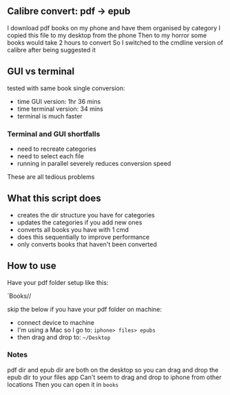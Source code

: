 ## Calibre convert: pdf -> epub

I download pdf books on my phone and have them organised by category
I copied this file to my desktop from the phone
Then to my horror some books would take 2 hours to convert 
So I switched to the cmdline version of calibre after being suggested it

## GUI vs terminal

tested with same book single conversion:

- time GUI version: 1hr 36 mins
- time terminal version: 34 mins
- terminal is much faster 

### Terminal and GUI shortfalls

- need to recreate categories 
- need to select each file
- running in parallel severely reduces conversion speed 

These are all tedious problems 

## What this script does 

- creates the dir structure you have for categories
- updates the categories if you add new ones 
- converts all books you have with 1 cmd 
- does this sequentially to improve performance
- only converts books that haven't been converted

## How to use 

Have your pdf folder setup like this:

`Books/<individual categories>/<pdf files for each category>

skip the below if you have your pdf folder on machine:

- connect device to machine
- I'm using a Mac so I go to: `iphone> files> epubs`
- then drag and drop to: `~/Desktop` 

### Notes 
pdf dir and epub dir are both on the desktop 
so you can drag and drop the epub dir to your files app
Can't seem to drag and drop to iphone from other locations
Then you can open it in `books`

